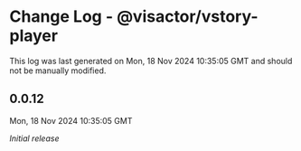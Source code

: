 # Change Log - @visactor/vstory-player

This log was last generated on Mon, 18 Nov 2024 10:35:05 GMT and should not be manually modified.

## 0.0.12
Mon, 18 Nov 2024 10:35:05 GMT

_Initial release_

